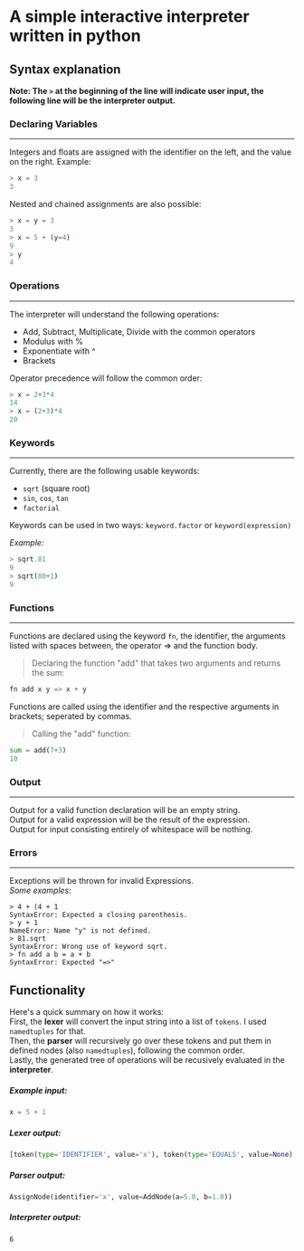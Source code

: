 # **A simple interactive interpreter written in python**


## Syntax explanation



**Note: The `>` at the beginning of the line will indicate user input, the following line will be the interpreter
output.**

### Declaring Variables

---

Integers and floats are assigned with the identifier on the left, and the value on the right. Example:

```python
> x = 3
3
```

Nested and chained assignments are also possible:

```python
> x = y = 3
3
> x = 5 + (y=4)
9
> y
4
```

### Operations

---

The interpreter will understand the following operations:

- Add, Subtract, Multiplicate, Divide with the common operators
- Modulus with %
- Exponentiate with ^
- Brackets

Operator precedence will follow the common order:

```python
> x = 2+3*4
14
> x = (2+3)*4
20
```

### Keywords

---

Currently, there are the following usable keywords:

- `sqrt` (square root)
- `sin`, `cos`, `tan`
- `factorial`

Keywords can be used in two ways: `keyword.factor` or `keyword(expression)`

*Example:*

```python
> sqrt.81
9
> sqrt(80+1)
9
```

### Functions

---

Functions are declared using the keyword `fn`, the identifier, the arguments listed with spaces between, the operator =>
and the function body.
> Declaring the function "add" that takes two arguments and returns the sum:

```python
fn add x y => x + y
```

Functions are called using the identifier and the respective arguments in brackets; seperated by commas.
> Calling the "add" function:

```python
sum = add(7+3)
10
```

### Output

---

Output for a valid function declaration will be an empty string. <br>
Output for a valid expression will be the result of the expression.<br>
Output for input consisting entirely of whitespace will be nothing.

### Errors

---

Exceptions will be thrown for invalid Expressions. <br>
*Some examples*:

```
> 4 + (4 + 1
SyntaxError: Expected a closing parenthesis.
> y + 1
NameError: Name "y" is not defined.
> 81.sqrt
SyntaxError: Wrong use of keyword sqrt.
> fn add a b = a + b
SyntaxError: Expected "=>"
```

## Functionality


Here's a quick summary on how it works: <br>
First, the **lexer** will convert the input string into a list of `tokens`. I used `namedtuples` for that. <br>
Then, the **parser** will recursively go over these tokens and put them in defined nodes (also `namedtuples`), following
the common order. <br>
Lastly, the generated tree of operations will be recusively evaluated in the **interpreter**. <br>

##### Example input:

```python
x = 5 + 1
```

##### Lexer output:

```python
[token(type='IDENTIFIER', value='x'), token(type='EQUALS', value=None), token(type='NUMBER', value=5.0), token(type='PLUS_SIGN', value=None), token(type='NUMBER', value=1.0)]
```

##### Parser output:

```python
AssignNode(identifier='x', value=AddNode(a=5.0, b=1.0))
```

##### Interpreter output:

```
6
```
